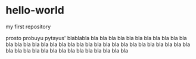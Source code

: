 # hello-world
my first repository

prosto probuyu pytayus' 
blablabla bla bla bla bla bla bla 
bla bla bla bla bla 
bla bla bla bla bla bla bla 
bla bla bla 
bla bla bla bla bla bla bla bla bla bla bla bla bla 
bla bla bla bla bla bla bla bla bla bla bla bla 

